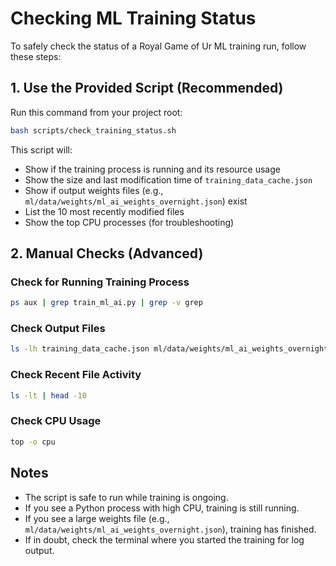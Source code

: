 # Checking ML Training Status

To safely check the status of a Royal Game of Ur ML training run, follow these steps:

## 1. Use the Provided Script (Recommended)

Run this command from your project root:

```bash
bash scripts/check_training_status.sh
```

This script will:

- Show if the training process is running and its resource usage
- Show the size and last modification time of `training_data_cache.json`
- Show if output weights files (e.g., `ml/data/weights/ml_ai_weights_overnight.json`) exist
- List the 10 most recently modified files
- Show the top CPU processes (for troubleshooting)

## 2. Manual Checks (Advanced)

### Check for Running Training Process

```bash
ps aux | grep train_ml_ai.py | grep -v grep
```

### Check Output Files

```bash
ls -lh training_data_cache.json ml/data/weights/ml_ai_weights_overnight.json*
```

### Check Recent File Activity

```bash
ls -lt | head -10
```

### Check CPU Usage

```bash
top -o cpu
```

## Notes

- The script is safe to run while training is ongoing.
- If you see a Python process with high CPU, training is still running.
- If you see a large weights file (e.g., `ml/data/weights/ml_ai_weights_overnight.json`), training has finished.
- If in doubt, check the terminal where you started the training for log output.
